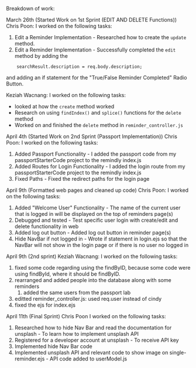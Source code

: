 Breakdown of work:

March 26th (Started Work on 1st Sprint (EDIT AND DELETE Functions))
Chris Poon:
I worked on the following tasks:
1. Edit a Reminder Implementation - Researched how to create the `update` method.
2. Edit a Reminder Implementation - Successfully completed the `edit` method by adding the 
``` searchResult.title = req.body.title;
    searchResult.description = req.body.description;
```
and adding an if statement for the "True/False Reminder Completed" Radio Button.

Keziah Wacnang:
I worked on the following tasks:
- looked at how the `create` method worked 
- Research on using `findIndex()` and `splice()` functions for the `delete` method
- Worked on and finished the `delete` method in `reminder_controller.js` 

April 4th (Started Work on 2nd Sprint (Passport Implementation))
Chris Poon:
I worked on the following tasks:
1. Added Passport Functionality - I added the passport code from my passportStarterCode project to the remindly index.js
2. Added Routes for Login Functionality -  I added the login route from my passportStarterCode project to the remindly index.js
3. Fixed Paths - Fixed the redirect paths for the login page

April 9th (Formatted web pages and cleaned up code)
Chris Poon:
I worked on the following tasks:
1. Added "Welcome User" Functionality - The name of the current user that is logged in will be displayed on the top of reminders page(s)
2. Debugged and tested - Test specific user login with create/edit and delete functionality in web
3. Added log out button - Added log out button in reminder page(s)
4. Hide NavBar if not logged in - Wrote if statement in login.ejs so that the NavBar will not show in the login page or if there is no user no logged in

April 9th (2nd sprint)
Keziah Wacnang:
I worked on the following tasks:
1. fixed some code regarding using the findByID, because some code were using findById, where it should be findByID.
2. rearranged and added people into the database along with some reminders
   1. added the same users from the passport lab
3. editted reminder_controller.js: used req.user instead of cindy
4. fixed the ejs for index.ejs

April 11th (Final Sprint)
Chris Poon
I worked on the following tasks:
1. Researched how to hide Nav Bar and read the documentation for unsplash - To learn how to implement unsplash API
2. Registered for a developer account at unsplash - To receive API key
3. Implemented hide Nav Bar code
4. Implemented unsplash API and relevant code to show image on single-reminder.ejs - API code added to userModel.js
